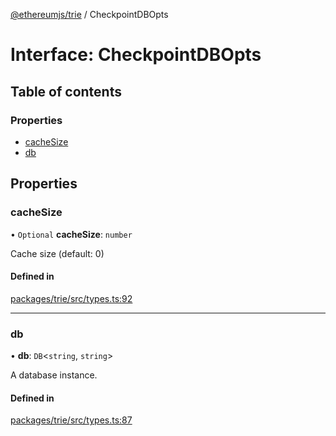 [@ethereumjs/trie](../README.md) / CheckpointDBOpts

# Interface: CheckpointDBOpts

## Table of contents

### Properties

- [cacheSize](CheckpointDBOpts.md#cachesize)
- [db](CheckpointDBOpts.md#db)

## Properties

### cacheSize

• `Optional` **cacheSize**: `number`

Cache size (default: 0)

#### Defined in

[packages/trie/src/types.ts:92](https://github.com/ethereumjs/ethereumjs-monorepo/blob/master/packages/trie/src/types.ts#L92)

___

### db

• **db**: `DB`<`string`, `string`\>

A database instance.

#### Defined in

[packages/trie/src/types.ts:87](https://github.com/ethereumjs/ethereumjs-monorepo/blob/master/packages/trie/src/types.ts#L87)

